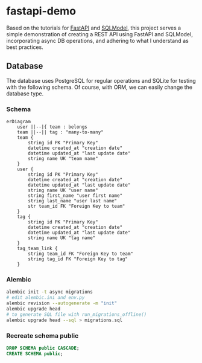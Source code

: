 # fastapi-demo

Based on the tutorials for [FastAPI](https://fastapi.tiangolo.com/tutorial/) and [SQLModel](https://sqlmodel.tiangolo.com/),
this project serves a simple demonstration of creating a REST API using FastAPI and SQLModel, incorporating async DB operations, and adhering to what I understand as best practices.

## Database

The database uses PostgreSQL for regular operations and SQLite for testing with the following schema.
Of course, with ORM, we can easily change the database type.

### Schema

```mermaid
erDiagram
    user ||--|{ team : belongs
    team ||--|| tag : "many-to-many"
    team {
        string id PK "Primary Key"
        datetime created_at "creation date"
        datetime updated_at "last update date"
        string name UK "team name"
    }
    user {
        string id PK "Primary Key"
        datetime created_at "creation date"
        datetime updated_at "last update date"
        string name UK "user name"
        string first_name "user first name"
        string last_name "user last name"
        str team_id FK "Foreign Key to team"
    }
    tag {
        string id PK "Primary Key"
        datetime created_at "creation date"
        datetime updated_at "last update date"
        string name UK "tag name"
    }
    tag_team_link {
        string team_id FK "Foreign Key to team"
        string tag_id FK "Foreign Key to tag"
    }
```

### Alembic

```bash
alembic init -t async migrations
# edit alembic.ini and env.py
alembic revision --autogenerate -m "init"
alembic upgrade head
# to generate SQL file with run_migrations_offline()
alembic upgrade head --sql > migrations.sql
```

### Recreate schema public

```sql
DROP SCHEMA public CASCADE;
CREATE SCHEMA public;
```
